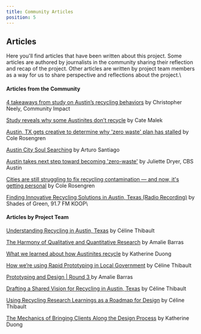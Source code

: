 ```yaml
---
title: Community Articles
position: 5
---
```


## Articles

Here you'll find articles that have been written about this project. Some articles are authored by journalists in the community sharing their reflection and recap of the project. Other articles are written by project team members as a way for us to share perspective and reflections about the project.\

#### Articles from the Community

[4 takeaways from study on Austin’s recycling behaviors](https://communityimpact.com/austin/central-austin/city-county/2017/01/19/4-takeaways-study-austins-recycling-behaviors/)  by Christopher Neely, Community Impact

[Study reveals why some Austinites don’t recycle](https://www.austinmonitor.com/stories/2017/01/study-reveals-austinites-dont-recycle/) by Cate Malek

[Austin, TX gets creative to determine why 'zero waste' plan has stalled](http://www.wastedive.com/news/austin-tx-gets-creative-to-determine-why-zero-waste-plan-has-stalled/434449/) by Cole Rosengren

[Austin City Soul Searching](http://foresternetwork.com/daily/waste/recycling/austin-city-soul-searching/) by Arturo Santiago

[Austin takes next step toward becoming 'zero-waste'](http://keyetv.com/news/local/austin-takes-next-step-toward-becoming-zero-waste) by Juliette Dryer, CBS Austin

[Cities are still struggling to fix recycling contamination — and now, it's getting personal](http://www.wastedive.com/news/cities-are-still-struggling-to-fix-recycling-contamination-and-now-its/435578/) by Cole Rosengren

[Finding Innovative Recycling Solutions in Austin, Texas (Radio Recording)](http://shadesofgreenmedia.com/2017/01/finding-innovative-recycling-solutions-in-austin-texas-01-19-2017/) by Shades of Green, 91.7 FM KOOP\

#### Articles by Project Team

[Understanding Recycling in Austin, Texas](https://medium.com/civiqueso/understanding-recycling-in-austin-texas-397a7b42d76f) by Céline Thibault

[The Harmony of Qualitative and Quantitative Research](https://medium.com/civiqueso/the-harmony-of-qualitative-and-quantitative-research-80d0bebc4fec) by Amalie Barras

[What we learned about how Austinites recycle](https://medium.com/civiqueso/what-we-learned-about-how-austinites-recycle-bbe0340bd167) by Katherine Duong

[How we’re using Rapid Prototyping in Local Government](https://medium.com/civiqueso/how-were-using-rapid-prototyping-to-design-for-austin-city-government-d0ee34f24f3a) by Céline Thibault

[Prototyping and Design | Round 3 ](https://medium.com/civiqueso/prototypes-blog-post-round-3-cb8313a02f00)by Amalie Barras

[Drafting a Shared Vision for Recycling in Austin, Texas](https://medium.com/civiqueso/drafting-a-shared-vision-for-recycling-in-austin-texas-725f2cc8c765) by Céline Thibault

[Using Recycling Research Learnings as a Roadmap for Design](https://medium.com/civiqueso/im-c%C3%A9line-bb0c8c9dcdc4) by Céline Thibault

[The Mechanics of Bringing Clients Along the Design Process](https://medium.com/civiqueso/the-mechanics-of-bringing-clients-along-the-design-process-93010a6607f2) by Katherine Duong